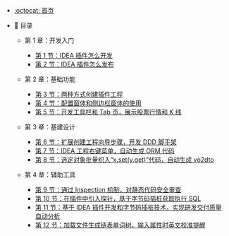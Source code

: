 <!--
 * @Author: mengkun822 1197235402@qq.com
 * @Date: 2023-06-08 16:01:07
 * @LastEditors: mengkun822 1197235402@qq.com
 * @LastEditTime: 2023-06-08 16:37:20
 * @FilePath: \knowledge_planet\_sidebar.md
 * @Description: 这是默认设置,请设置`customMade`, 打开koroFileHeader查看配置 进行设置: https://github.com/OBKoro1/koro1FileHeader/wiki/%E9%85%8D%E7%BD%AE
-->

-   [:octocat: 首页](./README)
-   :memo: 目录

    -   第 1 章：开发入门

        -   [第 1 节：IDEA 插件怎么开发](./md/idea-plugin/2021-08-27-技术调研IDEA插件怎么开发.md)
        -   [第 2 节：IDEA 插件怎么发布](./md/idea-plugin/2021-08-29-技术实践IDEA插件怎么发布.md)

    -   第 2 章：基础功能

        -   [第 3 节：两种方式创建插件工程](./md/idea-plugin/2021-10-18-第一节：两种方式创建插件工程.md)
        -   [第 4 节：配置窗体和侧边栏窗体的使用](./md/idea-plugin/2021-11-03-第二节：配置窗体和侧边栏窗体的使用.md)
        -   [第 5 节：开发工具栏和 Tab 页，展示股票行情和 K 线](./md/idea-plugin/2021-11-18-第三节：开发工具栏和Tab页展示股票行情和K线.md)

    -   第 3 章：基建设计

        -   [第 6 节：扩展创建工程向导步骤，开发 DDD 脚手架](./md/idea-plugin/2021-11-24-第四节：扩展创建工程向导步骤开发DDD脚手架.md)
        -   [第 7 节：IDEA 工程右键菜单，自动生成 ORM 代码](./md/idea-plugin/2021-12-08-第五节：IDEA工程右键菜单自动生成ORM代码.md)
        -   [第 8 节：选定对象批量织入“x.set(y.get)”代码，自动生成 vo2dto](./md/idea-plugin/2021-12-14-第六节：以织入代码的方式自动处理vo2dto.md)

    -   第 4 章：辅助工具

        -   [第 9 节：通过 Inspection 机制，对静态代码安全审查](./md/idea-plugin/2021-12-22-第7节：通过Inspection机制为静态代码安全审查.md)
        -   [第 10 节：在插件中引入探针，基于字节码插桩获取执行 SQL](./md/idea-plugin/2022-01-17-第8节：在插件中引入探针基于字节码插桩获取执行SQL.md)
        -   [第 11 节：基于 IDEA 插件开发和字节码插桩技术，实现研发交付质量自动分析](./md/idea-plugin/2022-01-22-第9节：加载文件生成链表单词树输入属性时英文校准提醒.md)
        -   [第 12 节：加载文件生成链表单词树，输入属性时英文校准提醒](./md/idea-plugin/2022-01-23-第10节：基于字节码插桩采集数据实现代码交付质量自动分析.md)
